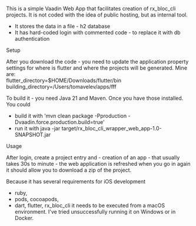 This is a simple Vaadin Web App that facilitates creation of rx_bloc_cli projects.
It is not coded with the idea of public hosting, but as internal tool.

* It stores the data in a file - h2 database
* It has hard-coded login with commented code - to replace it with db authentication

Setup

After you download the code - you need to update the application property settings for where is flutter and where the projects will be generated.
Mine are:<br>
flutter_directory=$HOME/Downloads/flutter/bin<br>
building_directory=/Users/tomavelev/apps/fff

To build it - you need Java 21 and Maven. Once you have those installed. You could 
- build it with 'mvn clean package -Pproduction -Dvaadin.force.production.build=true'
- run it with java -jar target/rx_bloc_cli_wrapper_web_app-1.0-SNAPSHOT.jar

Usage

After login, create a project entry and - creation of an app - that usually takes 30s to minute - the web application is refreshed when you go in again it should allow you to download a zip of the project.

Because it has several requirements for iOS development 
 - ruby,
 - pods, cocoapods,
 - dart, flutter, rx_bloc_cli
it needs to be executed from a macOS environment. I've tried unsuccessfully running it on Windows or in Docker.
